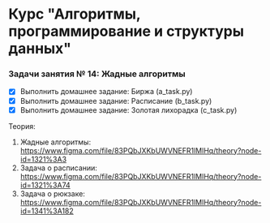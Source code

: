 # Курс "Алгоритмы, программирование и структуры данных"

### Задачи занятия № 14: Жадные алгоритмы

- [X] Выполнить домашнее задание: Биржа (а_task.py)
- [X] Выполнить домашнее задание: Расписание (b_task.py)
- [X] Выполнить домашнее задание: Золотая лихорадка (c_task.py)

Теория: 
1. Жадные алгоритмы: https://www.figma.com/file/83PQbJXKbUWVNEFR1lMlHq/theory?node-id=1321%3A3
2. Задача о расписании: https://www.figma.com/file/83PQbJXKbUWVNEFR1lMlHq/theory?node-id=1321%3A74
3. Задача о рюкзаке: https://www.figma.com/file/83PQbJXKbUWVNEFR1lMlHq/theory?node-id=1341%3A182